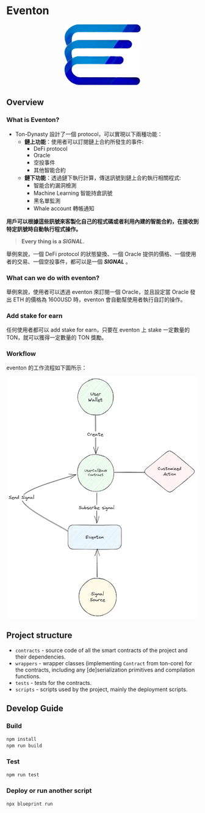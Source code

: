 # Eventon

<p align="center">
<img src="./utils/eventon.png" alt="Eventon" width="200" height="158.95522">
</p>

## Overview

### What is Eventon?

-   Ton-Dynasty 設計了一個 protocol，可以實現以下兩種功能：
    -   **鏈上功能**：使用者可以訂閱鏈上合約所發生的事件:
        -   DeFi protocol
        -   Oracle
        -   空投事件
        -   其他智能合約
    -   **鏈下功能**：透過鏈下執行計算，傳送訊號到鏈上合約執行相關程式:
        -   智能合約漏洞檢測
        -   Machine Learning 智能持倉訊號
        -   黑名單監測
        -   Whale account 轉帳通知

**用戶可以根據這些訊號來客製化自己的程式碼或者利用內建的智能合約，在接收到特定訊號時自動執行程式操作。**

> **Every thing is a _SIGNAL_.**

舉例來說，一個 DeFi protocol 的狀態變換、一個 Oracle 提供的價格、一個使用者的交易、一個空投事件，都可以是一個 **_SIGNAL_** 。

### What can we do with eventon?

舉例來說，使用者可以透過 eventon 來訂閱一個 Oracle，並且設定當 Oracle 發出 ETH 的價格為 1600USD 時，eventon 會自動幫使用者執行自訂的操作。

### Add stake for earn

任何使用者都可以 add stake for earn，只要在 eventon 上 stake 一定數量的 TON，就可以獲得一定數量的 TON 獎勵。

### Workflow

eventon 的工作流程如下圖所示：

![eventon Workflow](./utils/eventon-workflow.png)

## Project structure

-   `contracts` - source code of all the smart contracts of the project and their dependencies.
-   `wrappers` - wrapper classes (implementing `Contract` from ton-core) for the contracts, including any [de]serialization primitives and compilation functions.
-   `tests` - tests for the contracts.
-   `scripts` - scripts used by the project, mainly the deployment scripts.

## Develop Guide

### Build

```bash
npm install
npm run build
```

### Test

```bash
npm run test
```

### Deploy or run another script

```bash
npx blueprint run
```
